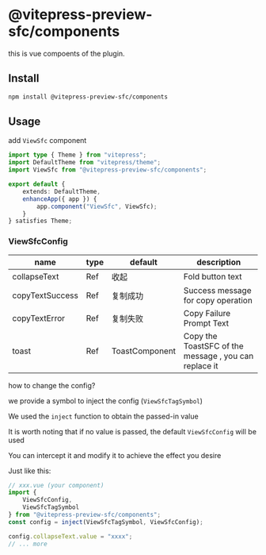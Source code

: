 # @vitepress-preview-sfc/components

this is vue compoents of the plugin.

## Install

```bash
npm install @vitepress-preview-sfc/components
```

## Usage

add `ViewSfc` component

```ts
import type { Theme } from "vitepress";
import DefaultTheme from "vitepress/theme";
import ViewSfc from "@vitepress-preview-sfc/components";

export default {
	extends: DefaultTheme,
	enhanceApp({ app }) {
		app.component("ViewSfc", ViewSfc);
	}
} satisfies Theme;
```

### ViewSfcConfig

| name            | type               | default        | description                                           |
| --------------- | ------------------ | -------------- | ----------------------------------------------------- |
| collapseText    | Ref<string>        | 收起           | Fold button text                                      |
| copyTextSuccess | Ref<string>        | 复制成功       | Success message for copy operation                    |
| copyTextError   | Ref<string>        | 复制失败       | Copy Failure Prompt Text                              |
| toast           | Ref<Vue Component> | ToastComponent | Copy the ToastSFC of the message , you can replace it |

how to change the config?

we provide a symbol to inject the config (`ViewSfcTagSymbol`)

We used the `inject` function to obtain the passed-in value

It is worth noting that if no value is passed, the default `ViewSfcConfig` will be used

You can intercept it and modify it to achieve the effect you desire

Just like this:

```ts
// xxx.vue (your component)
import {
	ViewSfcConfig,
	ViewSfcTagSymbol
} from "@vitepress-preview-sfc/components";
const config = inject(ViewSfcTagSymbol, ViewSfcConfig);

config.collapseText.value = "xxxx";
// ... more
```
